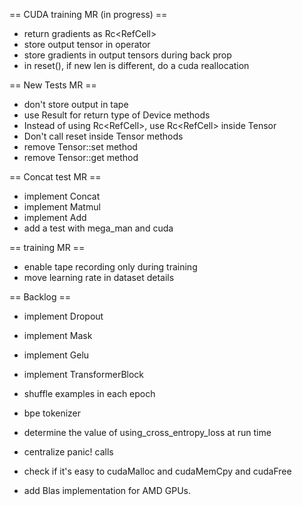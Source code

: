 == CUDA training MR (in progress) ==

- return gradients as Rc<RefCell<Tensor>>
- store output tensor in operator
- store gradients in output tensors during back prop
- in reset(), if new len is different, do a cuda reallocation

== New Tests MR ==

- don't store output in tape
- use Result for return type of Device methods
- Instead of using Rc<RefCell<Tensor>>, use Rc<RefCell<TensorStorage>> inside Tensor
- Don't call reset inside Tensor methods
- remove Tensor::set method
- remove Tensor::get method

== Concat test MR ==

- implement Concat
- implement Matmul
- implement Add
- add a test with mega_man and cuda

== training MR ==
- enable tape recording only during training
- move learning rate in dataset details

== Backlog ==
- implement Dropout
- implement Mask
- implement Gelu
- implement TransformerBlock

- shuffle examples in each epoch
- bpe tokenizer

- determine the value of using_cross_entropy_loss at run time
- centralize panic! calls
- check if it's easy to cudaMalloc and cudaMemCpy and cudaFree
- add Blas implementation for AMD GPUs.